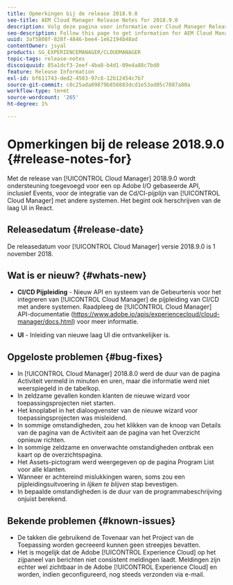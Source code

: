 ```yaml
---
title: Opmerkingen bij de release 2018.9.0
seo-title: AEM Cloud Manager Release Notes for 2018.9.0
description: Volg deze pagina voor informatie over Cloud Manager Release 2018.9.0.
seo-description: Follow this page to get information for AEM Cloud Manager Release 2018.9.0.
uuid: 3af5808f-828f-4846-bee4-1e62194b48ad
contentOwner: jsyal
products: SG_EXPERIENCEMANAGER/CLOUDMANAGER
topic-tags: release-notes
discoiquuid: 85a1dcf3-2eef-4ba8-b4d1-09e4a88c7bd0
feature: Release Information
exl-id: bf611743-ded2-4503-97c8-12b12454c7b7
source-git-commit: c0c25ada09879b850883dcd1e53ad05c7087a80a
workflow-type: tm+mt
source-wordcount: '265'
ht-degree: 1%

---
```


# Opmerkingen bij de release 2018.9.0 {#release-notes-for}

Met de release van [!UICONTROL Cloud Manager] 2018.9.0 wordt ondersteuning toegevoegd voor een op Adobe I/O gebaseerde API, inclusief Events, voor de integratie van de Cd/CI-pijplijn van [!UICONTROL Cloud Manager] met andere systemen. Het begint ook herschrijven van de laag UI in React.

## Releasedatum {#release-date}

De releasedatum voor [!UICONTROL Cloud Manager] versie 2018.9.0 is 1 november 2018.

## Wat is er nieuw? {#whats-new}

* **CI/CD Pijpleiding** - Nieuw API en systeem van de Gebeurtenis voor het integreren van [!UICONTROL Cloud Manager] de pijpleiding van CI/CD met andere systemen. Raadpleeg de [!UICONTROL Cloud Manager] API-documentatie (https://www.adobe.io/apis/experiencecloud/cloud-manager/docs.html) voor meer informatie.

* **UI** - Inleiding van nieuwe laag UI die ontvankelijker is.

## Opgeloste problemen {#bug-fixes}

* In [!UICONTROL Cloud Manager] 2018.8.0 werd de duur van de pagina Activiteit vermeld in minuten en uren, maar die informatie werd niet weerspiegeld in de tabelkop.
* In zeldzame gevallen konden klanten de nieuwe wizard voor toepassingsprojecten niet starten.
* Het knoplabel in het dialoogvenster van de nieuwe wizard voor toepassingsprojecten was misleidend.
* In sommige omstandigheden, zou het klikken van de knoop van Details van de pagina van de Activiteit aan de pagina van het Overzicht opnieuw richten.
* In sommige zeldzame en onverwachte omstandigheden ontbrak een kaart op de overzichtspagina.
* Het Assets-pictogram werd weergegeven op de pagina Program List voor alle klanten.
* Wanneer er achtereind mislukkingen waren, soms zou een pijpleidingsuitvoering in *lijken te blijven* stap bevestigen.
* In bepaalde omstandigheden is de duur van de programmabeschrijving onjuist berekend.

## Bekende problemen {#known-issues}

* De takken die gebruikend de Tovenaar van het Project van de Toepassing worden gecreeerd kunnen geen streepjes bevatten.
* Het is mogelijk dat de Adobe [!UICONTROL Experience Cloud] op het zijpaneel van berichten niet consistent meldingen laadt. Meldingen zijn echter wel zichtbaar in de Adobe [!UICONTROL Experience Cloud] en worden, indien geconfigureerd, nog steeds verzonden via e-mail.
